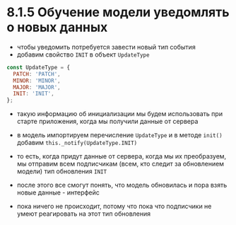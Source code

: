 # 8.1.5 Обучение модели уведомлять о новых данных

- чтобы уведомить потребуется завести новый тип события
- добавим свойство `INIT` в объект `UpdateType`

```js
const UpdateType = {
  PATCH: 'PATCH',
  MINOR: 'MINOR',
  MAJOR: 'MAJOR',
  INIT: 'INIT',
};
```

- такую информацию об инициализации мы будем использовать при старте приложения, когда мы получили данные от сервера

- в модель импортируем перечисление `UpdateType` и в методе `init()` добавим `this._notify(UpdateType.INIT)`

- то есть, когда придут данные от сервера, когда мы их преобразуем, мы отправим всем подписчикам (всем, кто следит за обновлением модели) тип обновления `INIT`
- после этого все смогут понять, что модель обновилась и пора взять новые данные - интерфейс

- пока ничего не происходит, потому что пока что подписчики не умеют реагировать на этот тип обновления
